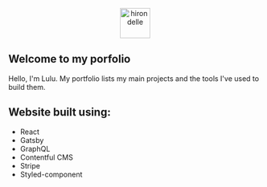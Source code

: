 <p align="center">
  <a href="https://lulu-portfolio.netlify.app/">
    <img alt="hirondelle" src="https://i.ibb.co/Yczv2dz/imageedit-1-8021648129.png" width="60" />
  </a>
</p>

## Welcome to my porfolio

Hello, I'm Lulu. My portfolio lists my main projects and the tools I've used to build them. 


## Website built using:
- React
- Gatsby
- GraphQL
- Contentful CMS
- Stripe
- Styled-component


<!---
### Deployed on Netlify

[Click Here](https://lulu-portfolio.netlify.app/)
-->
